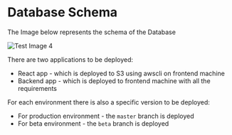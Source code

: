 # Database Schema 
The Image below represents the schema of the Database

![Test Image 4](https://d2slcw3kip6qmk.cloudfront.net/marketing/pages/consideration-page/data-flow-diagram-software/Make-complicated-processes-easy-to-explain.png)



There are two applications to be deployed:

* React app - which is deployed to S3 using awscli on frontend machine
* Backend app - which is deployed to frontend machine with all the requirements

For each environment there is also a specific version to be deployed:

* For production environment - the `master` branch is deployed
* For beta environment - the `beta` branch is deployed
